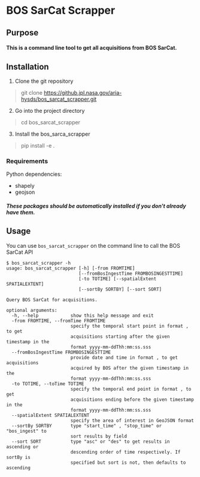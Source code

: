 # BOS SarCat Scrapper
## Purpose
#### This is a command line tool to get all acquisitions from BOS SarCat.
## Installation
1. Clone the git repository
> git clone https://github.jpl.nasa.gov/aria-hysds/bos_sarcat_scrapper.git
2. Go into the project directory
> cd bos_sarcat_scrapper
3. Install the bos_sarca_scrapper
> pip install -e .
### Requirements
Python dependencies:
- shapely
- geojson
##### These packages should be automatically installed if you don't already have them.
## Usage
You can use `bos_sarcat_scrapper` on the command line to call the BOS SarCat API
```
$ bos_sarcat_scrapper -h
usage: bos_sarcat_scrapper [-h] [-from FROMTIME]
                           [--fromBosIngestTime FROMBOSINGESTTIME]
                           [-to TOTIME] [--spatialExtent SPATIALEXTENT]
                           [--sortBy SORTBY] [--sort SORT]

Query BOS SarCat for acquisitions.

optional arguments:
  -h, --help            show this help message and exit
  -from FROMTIME, --fromTime FROMTIME
                        specify the temporal start point in format , to get
                        acquisitions starting after the given timestamp in the
                        format yyyy-mm-ddThh:mm:ss.sss
  --fromBosIngestTime FROMBOSINGESTTIME
                        provide date and time in format , to get acquisitions
                        acquired by BOS after the given timestamp in the
                        format yyyy-mm-ddThh:mm:ss.sss
  -to TOTIME, --toTime TOTIME
                        specify the temporal end point in format , to get
                        acquisitions ending before the given timestamp in the
                        format yyyy-mm-ddThh:mm:ss.sss
  --spatialExtent SPATIALEXTENT
                        specify the area of interest in GeoJSON format
  --sortBy SORTBY       type "start_time" , "stop_time" or "bos_ingest" to
                        sort results by field
  --sort SORT           type "asc" or "des" to get results in ascending or
                        descending order of time respectively. If sortBy is
                        specified but sort is not, then defaults to ascending
```

